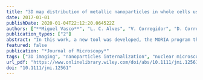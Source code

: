 ```yaml
---
title: "3D map distribution of metallic nanoparticles in whole cells using MeV ion microscopy"
date: 2017-01-01
publishDate: 2020-01-04T22:12:20.064522Z
authors: ["**Miguel Vasco**", "L. C. Alves", "V. Corregidor", "D. Correia", "C. P. Godinho", "I. Sá‐Correia", "A. Bettiol", "F. Watt", "T. Pinheiro"]
publication_types: ["2"]
abstract: "In this work, a new tool was developed, the MORIA program that readily translates Rutherford backscattering spectrometry (RBS) output data into visual information, creating a display of the distribution of elements in a true three-dimensional (3D) environment. The program methodology is illustrated with the analysis of yeast Saccharomyces cerevisiae cells, exposed to copper oxide nanoparticles (CuO-NP) and HeLa cells in the presence of gold nanoparticles (Au-NP), using different beam species, energies and nuclear microscopy systems. Results demonstrate that for both cell types, the NP internalization can be clearly perceived. The 3D models of the distribution of CuO-NP in S. cerevisiae cells indicate the nonuniform distribution of NP in the cellular environment and a relevant confinement of CuO-NP to the cell wall. This suggests the impenetrability of certain cellular organelles or compartments for NP. By contrast, using a high-resolution ion beam system, discretized agglomerates of Au-NP were visualized inside the HeLa cell. This is consistent with the mechanism of entry of these NPs in the cellular space by endocytosis enclosed in endosomal vesicles. This approach shows RBS to be a powerful imaging technique assigning to nuclear microscopy unparalleled potential to assess nanoparticle distribution inside the cellular volume."
featured: false
publication: "*Journal of Microscopy*"
tags: ["3D imaging", "nanoparticles internalization", "nuclear microscopy", "Rutherford backscattering"]
url_pdf: "https://www.onlinelibrary.wiley.com/doi/abs/10.1111/jmi.12561"
doi: "10.1111/jmi.12561"
---
```

